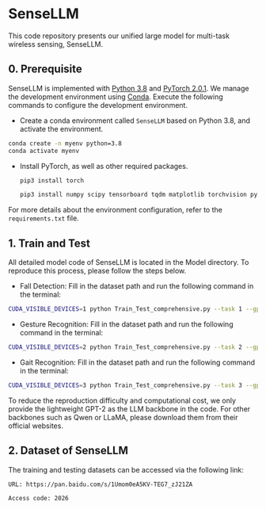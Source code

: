 # SenseLLM
This code repository presents our unified large model for multi-task wireless sensing, SenseLLM.

## 0. Prerequisite

SenseLLM is implemented with [Python 3.8](https://www.python.org/downloads/release/python-380/) and [PyTorch 2.0.1](https://pytorch.org/get-started/previous-versions/). We manage the development environment using [Conda](https://docs.conda.io/en/latest/). Execute the following commands to configure the development environment.

- Create a conda environment called `SenseLLM` based on Python 3.8, and activate the environment.

```bash
conda create -n myenv python=3.8
conda activate myenv
```
- Install PyTorch, as well as other required packages.
    ```bash
    pip3 install torch
    ```
    ```bash
    pip3 install numpy scipy tensorboard tqdm matplotlib torchvision pytorch_fid
    ```

For more details about the environment configuration, refer to the `requirements.txt` file.


## 1. Train and Test
All detailed model code of SenseLLM is located in the Model directory. To reproduce this process, please follow the steps below.
- Fall Detection: Fill in the dataset path and run the following command in the terminal:
```bash
CUDA_VISIBLE_DEVICES=1 python Train_Test_comprehensive.py --task 1 --gpu 1
```
- Gesture Recognition: Fill in the dataset path and run the following command in the terminal:
```bash
CUDA_VISIBLE_DEVICES=2 python Train_Test_comprehensive.py --task 2 --gpu 2
```
- Gait Recognition: Fill in the dataset path and run the following command in the terminal:
```bash
CUDA_VISIBLE_DEVICES=3 python Train_Test_comprehensive.py --task 3 --gpu 3
```
To reduce the reproduction difficulty and computational cost, we only provide the lightweight GPT-2 as the LLM backbone in the code. For other backbones such as Qwen or LLaMA, please download them from their official websites.
## 2. Dataset of SenseLLM
   
The training and testing datasets can be accessed via the following link: 
```bash
URL: https://pan.baidu.com/s/1Umom0eA5KV-TEG7_zJ21ZA
```
```bash
Access code: 2026
```
